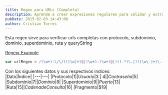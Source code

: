 ```yaml
---
title: Regex para URLs [Completa]
description: Aprende a crear expresiones regulares para validar y extraer información de URLs.
pubDate: 2015-02-03 14:43:00
author: Cristian Torres
---
```


Esta regex sirve para verificar urls completas con protocolo, subdominio, dominio, superdominio, ruta y
queryString<br />

<a href="http://regexr.com/3abih">Regexr Example</a><br />

```js
var urlRegex = /(\w+):\/\/(([\w]+)@|(\w+):(\w+)@|)((.*)\.|)([\w\-]+)\.((\w{3}\.\w{2})|(\w{3}))(:([0-9]+)|)\/(([\w\/\.]+|)(\?([\w\=\%\&]+)|)(\#(.*)|)|)/
```

Con los siguientes datos y sus respectivos indices:<br />
|Dato|Índice|
|---|---|
|Protocolo|$1|
|Usuario|$3 \| $4|
|Contraseña|$5|
|Subdominio|$7|
|Dominio|$8|
|Superdominio|$9|
|Puerto|$13|
|Ruta|$15|
|Cadena de Consulta|$16|
|Fragmento|$19|
